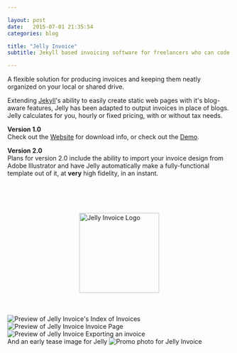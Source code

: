 ```yaml
---

layout: post
date:   2015-07-01 21:35:54
categories: blog

title: "Jelly Invoice"
subtitle: Jekyll based invoicing software for freelancers who can code a bit.

---
```


A flexible solution for producing invoices and keeping them neatly organized on your local or shared drive.

Extending <a href="http://jekyllrb.com/" target="_blank">Jekyll</a>'s ability to easily create static web pages with it's blog-aware features, Jelly has been adapted to output invoices in place of blogs. Jelly calculates for you, hourly or fixed pricing, with or without tax needs.

<b>Version 1.0</b><br>
Check out the <a href="http://mrurka.github.io/jelly-invoice-website/" target="_blank">Website</a> for download info, or check out the <a href="http://mrurka.github.io/jelly-invoice/" target="_blank">Demo</a>.

<b>Version 2.0</b><br>
Plans for version 2.0 include the ability to import your invoice design from Adobe Illustrator and have Jelly automatically make a fully-functional template out of it, at <b>very</b> high fidelity, in an instant.

<br>

<img class="item w2" src="../img/port/norm/jelly-logo.png" alt="Jelly Invoice Logo" style="display:block; width:180px; height:auto; margin:50px auto 50px auto;"/>
<img class="item w1" src="../img/port/norm/jelly-invoice-screen1.jpg" alt="Preview of Jelly Invoice's Index of Invoices"/>
<img class="item w1" src="../img/port/norm/jelly-invoice-screen2.jpg" alt="Preview of Jelly Invoice Invoice Page"/>
<img class="item w1" src="../img/port/norm/jelly-invoice-screen3.jpg" alt="Preview of Jelly Invoice Exporting an invoice"/>

<br>
And an early tease image for Jelly
<img class="item w1" src="../img/port/norm/jelly-invoice-wide.jpg" alt="Promo photo for Jelly Invoice"/>
